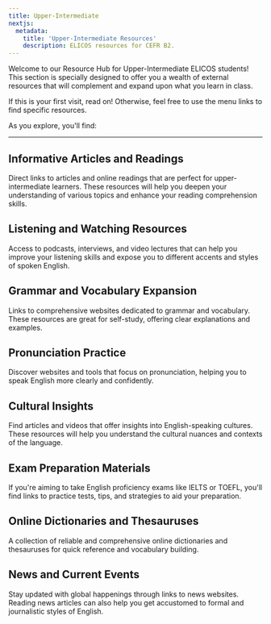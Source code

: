 ```yaml
---
title: Upper-Intermediate
nextjs:
  metadata:
    title: 'Upper-Intermediate Resources'
    description: ELICOS resources for CEFR B2.
---
```


Welcome to our Resource Hub for Upper-Intermediate ELICOS students! This section is specially designed to offer you a wealth of external resources that will complement and expand upon what you learn in class.

If this is your first visit, read on! Otherwise, feel free to use the menu links to find specific resources.

As you explore, you'll find:

---

## Informative Articles and Readings

Direct links to articles and online readings that are perfect for upper-intermediate learners. These resources will help you deepen your understanding of various topics and enhance your reading comprehension skills.

## Listening and Watching Resources

Access to podcasts, interviews, and video lectures that can help you improve your listening skills and expose you to different accents and styles of spoken English.

## Grammar and Vocabulary Expansion

Links to comprehensive websites dedicated to grammar and vocabulary. These resources are great for self-study, offering clear explanations and examples.

## Pronunciation Practice

Discover websites and tools that focus on pronunciation, helping you to speak English more clearly and confidently.

## Cultural Insights

Find articles and videos that offer insights into English-speaking cultures. These resources will help you understand the cultural nuances and contexts of the language.

## Exam Preparation Materials

If you're aiming to take English proficiency exams like IELTS or TOEFL, you'll find links to practice tests, tips, and strategies to aid your preparation.

## Online Dictionaries and Thesauruses

A collection of reliable and comprehensive online dictionaries and thesauruses for quick reference and vocabulary building.

## News and Current Events

Stay updated with global happenings through links to news websites. Reading news articles can also help you get accustomed to formal and journalistic styles of English.
